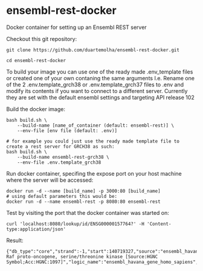 # ensembl-rest-docker
Docker container for setting up an Ensembl REST server

Checkout this git repository:
```
git clone https://github.com/duartemolha/ensembl-rest-docker.git

cd ensembl-rest-docker
```
To build your image you can use one of the ready made .env_template files or created one of your own contaning the same arguments
I.e. Rename one of the 2 .env.template_grch38 or .env.template_grch37 files to .env and modify its contents if you want to connect to a different server. Currently they are set with the default ensembl settings and targeting API release 102 

Build the docker image:

```
bash build.sh \
    --build-name [name_of_container (default: ensembl-rest)] \
    --env-file [env file (default: .env)]

# for example you could just use the ready made template file to create a rest server for GRCH38 as such:
bash build.sh \
    --build-name ensembl-rest-grch38 \
    --env-file .env.template_grch38

```

Run docker container, specifing the expose port on your host machine where the server will be accessed:
```
docker run -d --name [build_name] -p 3000:80 [build_name]
# using default parameters this would be:
docker run -d --name ensembl-rest -p 8080:80 ensembl-rest
```

Test by visiting the port that the docker container was started on:
```
curl 'localhost:8080/lookup/id/ENSG00000157764?' -H 'Content-type:application/json'
```

Result:
```
{"db_type":"core","strand":-1,"start":140719327,"source":"ensembl_havana","biotype":"protein_coding","assembly_name":"GRCh38","id":"ENSG00000157764","object_type":"Gene","species":"homo_sapiens","display_name":"BRAF","end":140924929,"version":14,"description":"B-Raf proto-oncogene, serine/threonine kinase [Source:HGNC Symbol;Acc:HGNC:1097]","logic_name":"ensembl_havana_gene_homo_sapiens","seq_region_name":"7"}
```



